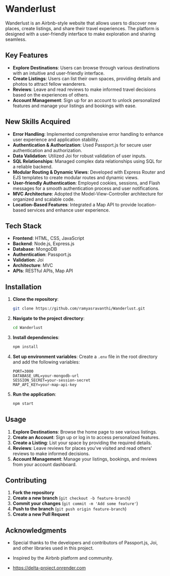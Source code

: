 

# Wanderlust

Wanderlust is an Airbnb-style website that allows users to discover new places, create listings, and share their travel experiences. The platform is designed with a user-friendly interface to make exploration and sharing seamless.

## Key Features

- **Explore Destinations**: Users can browse through various destinations with an intuitive and user-friendly interface.
- **Create Listings**: Users can list their own spaces, providing details and photos to attract fellow wanderers.
- **Reviews**: Leave and read reviews to make informed travel decisions based on the experiences of others.
- **Account Management**: Sign up for an account to unlock personalized features and manage your listings and bookings with ease.

## New Skills Acquired

- **Error Handling**: Implemented comprehensive error handling to enhance user experience and application stability.
- **Authentication & Authorization**: Used Passport.js for secure user authentication and authorization.
- **Data Validation**: Utilized Joi for robust validation of user inputs.
- **SQL Relationships**: Managed complex data relationships using SQL for a reliable backend.
- **Modular Routing & Dynamic Views**: Developed with Express Router and EJS templates to create modular routes and dynamic views.
- **User-friendly Authentication**: Employed cookies, sessions, and Flash messages for a smooth authentication process and user notifications.
- **MVC Architecture**: Adopted the Model-View-Controller architecture for organized and scalable code.
- **Location-Based Features**: Integrated a Map API to provide location-based services and enhance user experience.

## Tech Stack

- **Frontend**: HTML, CSS, JavaScript
- **Backend**: Node.js, Express.js
- **Database**: MongoDB
- **Authentication**: Passport.js
- **Validation**: Joi
- **Architecture**: MVC
- **APIs**: RESTful APIs, Map API

## Installation

1. **Clone the repository**:
    ```bash
    git clone https://github.com/ramyasravanthi/Wanderlust.git
    ```

2. **Navigate to the project directory**:
    ```bash
    cd Wanderlust
    ```

3. **Install dependencies**:
    ```bash
    npm install
    ```

4. **Set up environment variables**:
    Create a `.env` file in the root directory and add the following variables:
    ```
    PORT=3000
    DATABASE_URL=your-mongodb-url
    SESSION_SECRET=your-session-secret
    MAP_API_KEY=your-map-api-key
    ```

5. **Run the application**:
    ```bash
    npm start
    ```

## Usage

1. **Explore Destinations**: Browse the home page to see various listings.
2. **Create an Account**: Sign up or log in to access personalized features.
3. **Create a Listing**: List your space by providing the required details.
4. **Reviews**: Leave reviews for places you've visited and read others' reviews to make informed decisions.
5. **Account Management**: Manage your listings, bookings, and reviews from your account dashboard.

## Contributing

1. **Fork the repository**
2. **Create a new branch** (`git checkout -b feature-branch`)
3. **Commit your changes** (`git commit -m 'Add some feature'`)
4. **Push to the branch** (`git push origin feature-branch`)
5. **Create a new Pull Request**


## Acknowledgments

- Special thanks to the developers and contributors of Passport.js, Joi, and other libraries used in this project.
- Inspired by the Airbnb platform and community.

- https://delta-project.onrender.com

